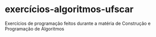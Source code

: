 # exercícios-algoritmos-ufscar
Exercícios de programação feitos durante a matéria de Construção e Programação de Algoritmos
